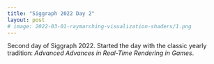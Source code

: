 ```yaml
---
title: "Siggraph 2022 Day 2"
layout: post
# image: 2022-03-01-raymarching-visualization-shaders/1.png
---
```


Second day of Siggraph 2022. Started the day with the classic yearly tradition: _Advanced Advances in Real-Time Rendering in Games_.
